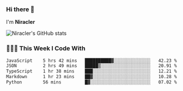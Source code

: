 ### Hi there 👋

I'm **Niracler**

![Niracler's GitHub stats](https://github-readme-stats.vercel.app/api?username=Niracler&show_icons=true)


### 👨🏻‍💻 This Week I Code With

<!--START_SECTION:waka-->

```txt
JavaScript    5 hrs 42 mins   ██████████▓░░░░░░░░░░░░░░   42.23 %
JSON          2 hrs 49 mins   █████▒░░░░░░░░░░░░░░░░░░░   20.91 %
TypeScript    1 hr 38 mins    ███░░░░░░░░░░░░░░░░░░░░░░   12.21 %
Markdown      1 hr 23 mins    ██▓░░░░░░░░░░░░░░░░░░░░░░   10.28 %
Python        56 mins         █▓░░░░░░░░░░░░░░░░░░░░░░░   07.02 %
```

<!--END_SECTION:waka-->
